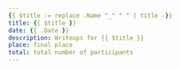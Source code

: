 ```yaml
---
{{ $title := replace .Name "_" " " | title -}}
title: {{ $title }}
date: {{ .Date }}
description: Writeups for {{ $title }}
place: final place
total: total number of participants
---
```

